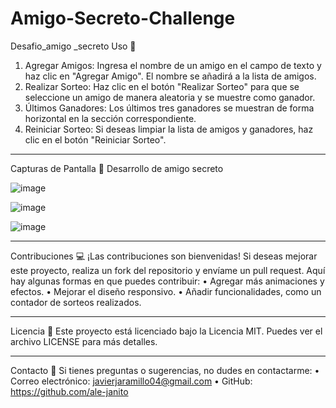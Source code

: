 # Amigo-Secreto-Challenge
Desafio_amigo _secreto
Uso 📖
1.	Agregar Amigos: Ingresa el nombre de un amigo en el campo de texto y haz clic en "Agregar Amigo". El nombre se añadirá a la lista de amigos.
2.	Realizar Sorteo: Haz clic en el botón "Realizar Sorteo" para que se seleccione un amigo de manera aleatoria y se muestre como ganador.
3.	Últimos Ganadores: Los últimos tres ganadores se muestran de forma horizontal en la sección correspondiente.
4.	Reiniciar Sorteo: Si deseas limpiar la lista de amigos y ganadores, haz clic en el botón "Reiniciar Sorteo".
________________________________________
Capturas de Pantalla 📸
Desarrollo de amigo secreto 
 
![image](https://github.com/user-attachments/assets/a0d792e3-6e0e-4728-834a-8ecff00dbf13)

![image](https://github.com/user-attachments/assets/00376b2b-6503-4ca1-9022-51f78caef816)
 
![image](https://github.com/user-attachments/assets/cda4ba1d-5cd4-426a-ad2e-afc9097e9668)


________________________________________
Contribuciones 💻
¡Las contribuciones son bienvenidas! Si deseas mejorar este proyecto, realiza un fork del repositorio y envíame un pull request. Aquí hay algunas formas en que puedes contribuir:
•	Agregar más animaciones y efectos.
•	Mejorar el diseño responsivo.
•	Añadir funcionalidades, como un contador de sorteos realizados.
________________________________________
Licencia 📜
Este proyecto está licenciado bajo la Licencia MIT. Puedes ver el archivo LICENSE para más detalles.
________________________________________
Contacto 📧
Si tienes preguntas o sugerencias, no dudes en contactarme:
•	Correo electrónico: javierjaramillo04@gmail.com
•	GitHub: https://github.com/ale-janito

